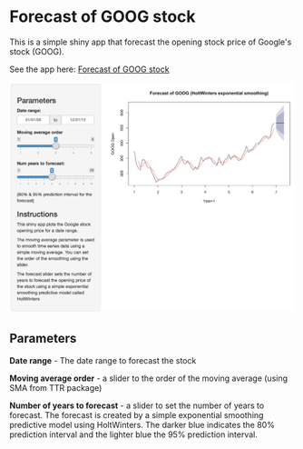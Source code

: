 # Forecast of GOOG stock

This is a simple shiny app that forecast the opening stock price of Google's stock (GOOG).

See the app here: [Forecast of GOOG stock](https://anrim.shinyapps.io/shiny-timeseries)

![Screenshot of the shiny app](screenshot1.png)

## Parameters

**Date range** - The date range to forecast the stock

**Moving average order** - a slider to the order of the moving average (using SMA from TTR package)

**Number of years to forecast** - a slider to set the number of years to forecast. The forecast is created by a simple exponential smoothing predictive model using HoltWinters. The darker blue indicates the 80% prediction interval and the lighter blue the 95% prediction interval.
